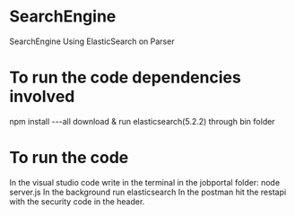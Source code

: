# SearchEngine
SearchEngine Using ElasticSearch on Parser

# To run the code dependencies involved
npm install ---all
download & run elasticsearch(5.2.2) through bin folder

# To run the code
In the visual studio code write in the terminal in the jobportal folder:
node server.js
In the background run elasticsearch
In the postman hit the restapi with the security code in the header.
